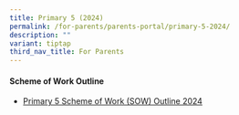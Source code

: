 ```yaml
---
title: Primary 5 (2024)
permalink: /for-parents/parents-portal/primary-5-2024/
description: ""
variant: tiptap
third_nav_title: For Parents
---
```

<h4><strong>Scheme of Work Outline</strong></h4>
<ul data-tight="true" class="tight">
<li>
<p><a href="/resources/scheme-of-work-outline-2024/primary-5/" rel="noopener noreferrer nofollow" target="_blank">Primary 5 Scheme of Work (SOW) Outline 2024</a>
</p>
</li>
</ul>
<p></p>